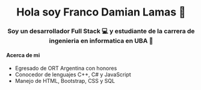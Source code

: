 <h1 align="center"> Hola soy Franco Damian Lamas 👋</h1>
<h3 align="center"> Soy un desarrollador Full Stack 💻 y estudiante de la carrera de ingenieria en informatica en UBA 📖 </h3>
 
#### Acerca de mi

- Egresado de ORT Argentina con honores
- Conocedor de lenguajes C++, C# y JavaScript
- Manejo de HTML, Bootstrap, CSS y SQL




<!--
**Francodlamas/Francodlamas** is a ✨ _special_ ✨ repository because its `README.md` (this file) appears on your GitHub profile.

Here are some ideas to get you started:

- 🔭 I’m currently working on ...
- 🌱 I’m currently learning ...
- 👯 I’m looking to collaborate on ...
- 🤔 I’m looking for help with ...
- 💬 Ask me about ...
- 📫 How to reach me: ...
- 😄 Pronouns: ...
- ⚡ Fun fact: ...
-->
